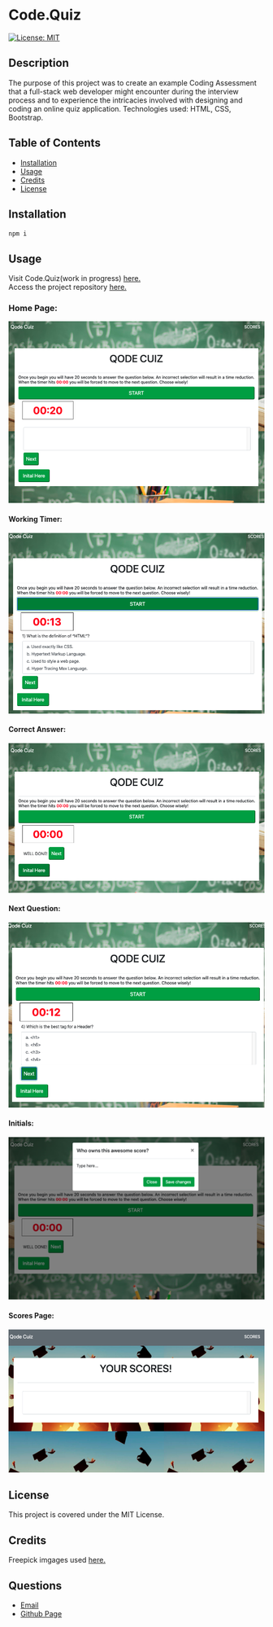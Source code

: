 
# Code.Quiz

[![License: MIT](https://img.shields.io/badge/License-MIT-yellow.svg)](https://opensource.org/licenses/MIT)
      
     
## Description

The purpose of this project was to create an example Coding Assessment that a full-stack web developer might encounter during the interview process and to experience the intricacies involved with designing and coding an online quiz application. Technologies used: HTML, CSS, Bootstrap.

## Table of Contents
 
* [Installation](#installation)
* [Usage](#usage)
* [Credits](#credits)
* [License](#license)
 
## Installation
```
npm i
``` 

## Usage
Visit Code.Quiz(work in progress) [here.](https://lee-amber-alex.github.io/Code.Quiz/)  
Access the project repository [here.](https://github.com/lee-amber-alex/Code.Quiz)      

### Home Page:

![Home Page.](screenshots/start.page.png)  

#### Working Timer:

![Working Timer.](screenshots/working.timer.png)  

#### Correct Answer:

![Correct Answer.](screenshots/correct.answer.png)   

#### Next Question:

![Correct Answer.](screenshots/next.question.png)  

#### Initials:

![Initials.](screenshots/initials.png)   

#### Scores Page:

![Scores Page.](screenshots/scores.page.png)   

## License
This project is covered under the MIT License.
 
## Credits
Freepick imgages used [here.]("http://www.freepik.com")

## Questions
- [Email](lee.amber.alex@gmail.com)
- [Github Page](https://github.com/lee-amber-alex)
 
